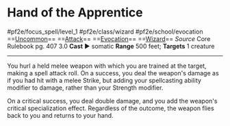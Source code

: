 # Hand of the Apprentice
#pf2e/focus_spell/level_1 #pf2e/class/wizard #pf2e/school/evocation 
==[Uncommon](../../../../../TTRPGShare-Pathfinder-2E-Vault/rules/traits/uncommon.md)== ==[Attack](../../../../../TTRPGShare-Pathfinder-2E-Vault/rules/traits/attack.md)== ==[Evocation](../../../../../TTRPGShare-Pathfinder-2E-Vault/rules/traits/evocation.md)== ==[Wizard](../../../../../TTRPGShare-Pathfinder-2E-Vault/rules/traits/wizard.md)==
*Source* Core Rulebook pg. 407 3.0
**Cast** ► somatic
**Range** 500 feet; **Targets** 1 creature

---
You hurl a held melee weapon with which you are trained at the target, making a spell attack roll. On a success, you deal the weapon's damage as if you had hit with a melee Strike, but adding your spellcasting ability modifier to damage, rather than your Strength modifier.

On a critical success, you deal double damage, and you add the weapon's critical specialization effect. Regardless of the outcome, the weapon flies back to you and returns to your hand.